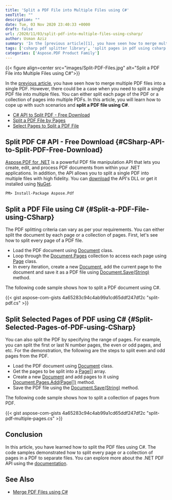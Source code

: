 ```yaml
---
title: 'Split a PDF File into Multiple Files using C#'
seoTitle: ""
description: ""
date: Tue, 03 Nov 2020 23:40:33 +0000
draft: false
url: /2020/11/03/split-pdf-into-multiple-files-using-csharp/
author: Usman Aziz
summary: 'In the [previous article][1], you have seen how to merge multiple PDF files into a single PDF. However, there could be a case when you need to split a single PDF file into multiple files. You can either split each page of the PDF or a collection of pages into multiple PDFs. In this article, you will learn how to cope up with such scenarios and **split a PDF file into multiple PDFs using C#**.'
tags: ['csharp pdf splitter library', 'split pages in pdf using csharp', 'split pdf files csharp']
categories: ['Aspose.PDF Product Family']
---
```




{{< figure align=center src="images/Split-PDF-Files.jpg" alt="Split a PDF File into Multiple Files using C#">}}


In the [previous article][2], you have seen how to merge multiple PDF files into a single PDF. However, there could be a case when you need to split a single PDF file into multiple files. You can either split each page of the PDF or a collection of pages into multiple PDFs. In this article, you will learn how to cope up with such scenarios and **split a PDF file using C#**.

*   [C# API to Split PDF - Free Download][3]
*   [Split a PDF File by Pages][4]
*   [Select Pages to Split a PDF File][5]

## Split PDF C# API - Free Download {#CSharp-API-to-Split-PDF-Free-Download}

[Aspose.PDF for .NET][6] is a powerful PDF file manipulation API that lets you create, edit, and process PDF documents from within your .NET applications. In addition, the API allows you to split a single PDF into multiple files with high fidelity. You can [download][7] the API's DLL or get it installed using [NuGet][8].

```
PM> Install-Package Aspose.Pdf
```

## Split a PDF File using C# {#Split-a-PDF-File-using-CSharp}

The PDF splitting criteria can vary as per your requirements. You can either split the document by each page or a collection of pages. First, let's see how to split every page of a PDF file.

*   Load the PDF document using [Document][9] class.
*   Loop through the [Document.Pages][10] collection to access each page using [Page][11] class.
*   In every iteration, create a new [Document][12], add the current page to the document and save it as a PDF file using [Document.Save(String)][13] method.

The following code sample shows how to split a PDF document using C#.

{{< gist aspose-com-gists 4a65283c94c4ab99a1cd65ddf247df2c "split-pdf.cs" >}}

## Split Selected Pages of PDF using C# {#Split-Selected-Pages-of-PDF-using-CSharp}

You can also split the PDF by specifying the range of pages. For example, you can split the first or last N number pages, the even or odd pages, and etc. For the demonstration, the following are the steps to split even and odd pages from the PDF.

*   Load the PDF document using [Document][14] class.
*   Get the pages to be split into a [Page\[\]][15] array.
*   Create a new [Document][16] and add pages to it using [Document.Pages.Add(Page\[\])][17] method.
*   Save the PDF file using the [Document.Save(String)][18] method.

The following code sample shows how to split a collection of pages from PDF.

{{< gist aspose-com-gists 4a65283c94c4ab99a1cd65ddf247df2c "split-pdf-multiple-pages.cs" >}}

## Conclusion

In this article, you have learned how to split the PDF files using C#. The code samples demonstrated how to split every page or a collection of pages in a PDF to separate files. You can explore more about the .NET PDF API using the [documentation][19].

## See Also

*   [Merge PDF Files using C#][20]




[1]: https://blog.aspose.com/2020/01/16/merge-multiple-pdf-files-in-csharp-net/
[2]: https://blog.aspose.com/2020/01/16/merge-multiple-pdf-files-in-csharp-net/
[3]: #CSharp-API-to-Split-PDF-Free-Download
[4]: #Split-a-PDF-File-using-CSharp
[5]: #Split-Selected-Pages-of-PDF-using-CSharp
[6]: https://products.aspose.com/pdf/net
[7]: https://downloads.aspose.com/pdf/net
[8]: http://nuget.org/packages/Aspose.Pdf
[9]: https://apireference.aspose.com/pdf/net/aspose.pdf/document
[10]: https://apireference.aspose.com/pdf/net/aspose.pdf/document/properties/pages
[11]: https://apireference.aspose.com/pdf/net/aspose.pdf/page
[12]: https://apireference.aspose.com/pdf/net/aspose.pdf/document
[13]: https://apireference.aspose.com/pdf/net/aspose.pdf.document/save/methods/4
[14]: https://apireference.aspose.com/pdf/net/aspose.pdf/document
[15]: https://apireference.aspose.com/pdf/net/aspose.pdf/page
[16]: https://apireference.aspose.com/pdf/net/aspose.pdf/document
[17]: https://apireference.aspose.com/pdf/net/aspose.pdf.pagecollection/add/methods/2
[18]: https://apireference.aspose.com/pdf/net/aspose.pdf.document/save/methods/4
[19]: https://docs.aspose.com/pdf/net
[20]: https://blog.aspose.com/2020/01/16/merge-multiple-pdf-files-in-csharp-net/





